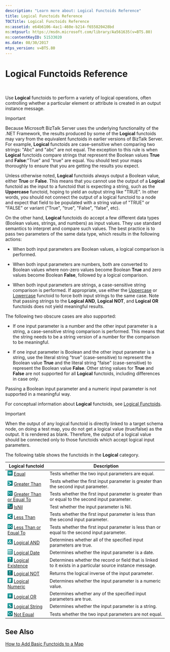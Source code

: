 ```yaml
---
description: "Learn more about: Logical Functoids Reference"
title: Logical Functoids Reference
TOCTitle: Logical Functoids Reference
ms:assetid: e64b6106-4ac1-460e-b214-f655820428bd
ms:mtpsurl: https://msdn.microsoft.com/library/Aa561635(v=BTS.80)
ms:contentKeyID: 51533020
ms.date: 08/30/2017
mtps_version: v=BTS.80
---
```


# Logical Functoids Reference

 

Use **Logical** functoids to perform a variety of logical operations, often controlling whether a particular element or attribute is created in an output instance message.


> [!IMPORTANT]
> <P>Because Microsoft BizTalk Server uses the underlying functionality of the .NET Framework, the results produced by some of the <STRONG>Logical</STRONG> functoids may vary from the equivalent functoids in earlier versions of BizTalk Server. For example, <STRONG>Logical</STRONG> functoids are case-sensitive when comparing two strings: "Abc" and "abc" are not equal. The exception to this rule is when <STRONG>Logical</STRONG> functoids compare strings that represent the Boolean values <STRONG>True</STRONG> and <STRONG>False</STRONG>:"True" and "true" are equal. You should test your maps thoroughly to ensure that you are getting the results you expect.</P>



Unless otherwise noted, **Logical** functoids always output a Boolean value, either **True** or **False**. This means that you cannot use the output of a **Logical** functoid as the input to a functoid that is expecting a string, such as the **Uppercase** functoid, hoping to yield an output string like "TRUE". In other words, you should not connect the output of a logical functoid to a node and expect that field to be populated with a string value of "TRUE" or "FALSE" or variant ("True", "true", "False", "false", etc).

On the other hand, **Logical** functoids do accept a few different data types (Boolean values, strings, and numbers) as input values. They use standard semantics to interpret and compare such values. The best practice is to pass two parameters of the same data type, which results in the following actions:

  - When both input parameters are Boolean values, a logical comparison is performed.

  - When both input parameters are numbers, both are converted to Boolean values where non-zero values become Boolean **True** and zero values become Boolean **False**, followed by a logical comparison.

  - When both input parameters are strings, a case-sensitive string comparison is performed. If appropriate, use either the [Uppercase](uppercase-functoid.md) or [Lowercase](lowercase-functoid.md) functoid to force both input strings to the same case. Note that passing strings to the **Logical AND**, **Logical NOT**, and **Logical OR** functoids does not yield meaningful results.

The following two obscure cases are also supported:

  - If one input parameter is a number and the other input parameter is a string, a case-sensitive string comparison is performed. This means that the string needs to be a string version of a number for the comparison to be meaningful.

  - If one input parameter is Boolean and the other input parameter is a string, use the literal string "true" (case-sensitive) to represent the Boolean value **True** and the literal string "false" (case-sensitive) to represent the Boolean value **False**. Other string values for **True** and **False** are not supported for all **Logical** functoids, including differences in case only.

Passing a Boolean input parameter and a numeric input parameter is not supported in a meaningful way.

For conceptual information about **Logical** functoids, see [Logical Functoids](https://msdn.microsoft.com/library/aa561580\(v=bts.80\)).


> [!IMPORTANT]
> <P>When the output of any logical functoid is directly linked to a target schema node, on doing a test map, you do not get a logical value (true/false) as the output. It is rendered as blank. Therefore, the output of a logical value should be connected only to those functoids which accept logical input parameters.</P>



The following table shows the functoids in the **Logical** category.

<table>
<thead>
<tr class="header">
<th>Logical functoid</th>
<th>Description</th>
</tr>
</thead>
<tbody>
<tr class="odd">
<td><img src="images/Aa559045.63f9f006-01a4-405d-a197-e9e945144158(BTS.80).jpeg" /> <a href="equal-functoid.md">Equal</a></td>
<td>Tests whether the two input parameters are equal.</td>
</tr>
<tr class="even">
<td><img src="images/Aa561635.6d9c0016-6926-4409-916b-d753b419ad06(BTS.80).jpeg" /> <a href="greater-than-functoid.md">Greater Than</a></td>
<td>Tests whether the first input parameter is greater than the second input parameter.</td>
</tr>
<tr class="odd">
<td><img src="images/Aa562017.841a6c54-e118-4ece-ad14-9901823ed172(BTS.80).jpeg" /> <a href="greater-than-or-equal-to-functoid.md">Greater Than or Equal To</a></td>
<td>Tests whether the first input parameter is greater than or equal to the second input parameter.</td>
</tr>
<tr class="even">
<td><img src="images/Aa561802.427a7da4-80ee-4005-9c42-10b25e143ed6(BTS.80).jpeg" title="Logical IsNil functoid" alt="Logical IsNil functoid" /> <a href="isnil-functoid.md">IsNil</a></td>
<td>Test whether the input parameter is Nil.</td>
</tr>
<tr class="odd">
<td><img src="images/Aa578105.691e9794-9b7c-4981-acdd-2c309afbdb2d(BTS.80).jpeg" /> <a href="less-than-functoid.md">Less Than</a></td>
<td>Tests whether the first input parameter is less than the second input parameter.</td>
</tr>
<tr class="even">
<td><img src="images/Aa547601.75d94c98-468e-41dd-8a31-b9c566a0bd84(BTS.80).jpeg" /> <a href="less-than-or-equal-to-functoid.md">Less Than or Equal To</a></td>
<td>Tests whether the first input parameter is less than or equal to the second input parameter.</td>
</tr>
<tr class="odd">
<td><img src="images/Aa560432.41ec41a2-63f0-407e-b3ee-9fa613cfd516(BTS.80).jpeg" /> <a href="logical-and-functoid.md">Logical AND</a></td>
<td>Determines whether all of the specified input parameters are true.</td>
</tr>
<tr class="even">
<td><img src="images/Aa577573.d77fb1a1-4472-4830-8e02-43cf3b396d9e(BTS.80).jpeg" /> <a href="logical-date-functoid.md">Logical Date</a></td>
<td>Determines whether the input parameter is a date.</td>
</tr>
<tr class="odd">
<td><img src="images/Aa559386.484702af-934c-4017-9b5a-c2d9fc94be51(BTS.80).jpeg" /> <a href="logical-existence-functoid.md">Logical Existence</a></td>
<td>Determines whether the record or field that is linked to it exists in a particular source instance message.</td>
</tr>
<tr class="even">
<td><img src="images/Aa561635.b4090252-3b23-45c4-ae46-1599420440a4(BTS.80).jpeg" title="Logical NOT functoid" alt="Logical NOT functoid" /> <a href="logical-not-functoid.md">Logical NOT</a></td>
<td>Returns the logical inverse of the input parameter.</td>
</tr>
<tr class="odd">
<td><img src="images/Aa577628.d53b1a3c-b6cc-49a7-b62b-3be74432ea44(BTS.80).jpeg" /> <a href="logical-numeric-functoid.md">Logical Numeric</a></td>
<td>Determines whether the input parameter is a numeric value.</td>
</tr>
<tr class="even">
<td><img src="images/Aa560272.82f62b4d-fa44-4ce1-98cb-75030ae40a59(BTS.80).jpeg" /> <a href="logical-or-functoid.md">Logical OR</a></td>
<td>Determines whether any of the specified input parameters are true.</td>
</tr>
<tr class="odd">
<td><img src="images/Aa560607.62d28c15-1e58-4bf5-9568-c636d468d77d(BTS.80).jpeg" /> <a href="logical-string-functoid.md">Logical String</a></td>
<td>Determines whether the input parameter is a string.</td>
</tr>
<tr class="even">
<td><img src="images/Aa560651.6faf9c11-7753-4b84-aaa4-60ad731bf6f4(BTS.80).jpeg" /> <a href="not-equal-functoid.md">Not Equal</a></td>
<td>Tests whether the two input parameters are not equal.</td>
</tr>
</tbody>
</table>


## See Also

[How to Add Basic Functoids to a Map](https://msdn.microsoft.com/library/aa560635\(v=bts.80\))

